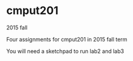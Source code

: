# cmput201
2015 fall 

Four assignments for cmput201 in 2015 fall term

You will need a sketchpad to run lab2 and lab3
